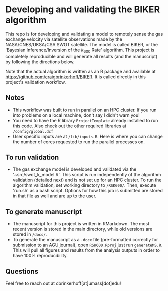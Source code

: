 # Developing and validating the BIKER algorithm

This repo is for developing and validating a model to remotely sense the gas exchange velocity via satellite observations made by the NASA/CNES/UKSA/CSA SWOT satellite. The model is called BIKER, or the 'Bayesian Inference/Inversion of the $k_{600}$ Rate' algorithm. This project is completely reproducible and will generate all results (and the manuscript) by following the directions below.

Note that the actual algorithm is written as an R package and available at <https://github.com/craigbrinkerhoff/BIKER>. It is called directly in this project's validation workflow.

## Notes

- This workflow was built to run in parallel on an HPC cluster. If you run into problems on a local machine, don't say I didn't warn you! <br>
- You need to have the R library `ProjectTemplate` already installed to run this code. Also check out the other required libraries at `/config/global.dcf` <br>
- User specific inputs are at `/lib/inputs.R`. Here is where you can change the number of cores requested to run the parallel processes on.

## To run validation

- The gas exchange model is developed and validated via the '\~src/swot_k\_model.R'. This script is run independently of the algorithm validation (detailed next) and is not set up for an HPC cluster. To run the algorithm validation, set working directory to `/RSK600/`. Then, execute 'run.sh' as a bash script. Options for how this job is submitted are stored in that file as well and are up to the user.

## To generate manuscript

-   The manuscript for this project is written in RMarkdown. The most recent version is stored in the main directory, while old versions are stored in `/docs/`.
-   To generate the manuscript as a `.docx` file (pre-formatted correctly for submission to an AGU journal), open `RSK600.Rproj` just run `generateMS.R`. This will pull all figures and results from the analysis outputs in order to have 100% reproducibility.

## Questions

Feel free to reach out at cbrinkerhoff[at]umass[dot]edu!
